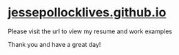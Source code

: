 # [jessepollocklives.github.io](https://jessepollocklives.github.io/index.html)

Please visit the url to view my resume and work examples

Thank you and have a great day!



